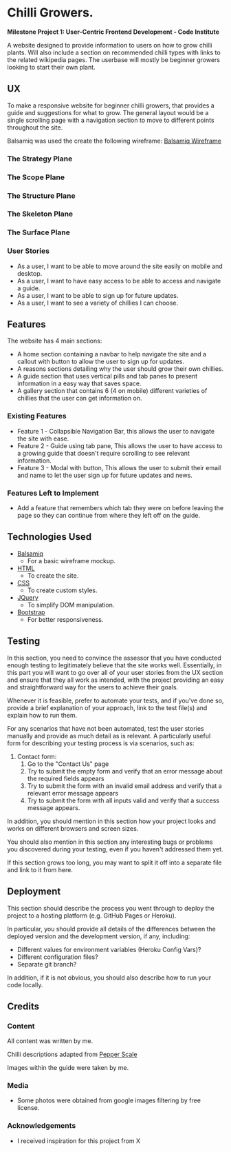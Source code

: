 # Chilli Growers.

**Milestone Project 1: User-Centric Frontend Development - Code Institute**

A website designed to provide information to users on how to grow chilli plants. Will also include a section on recommended chilli types with links to the related wikipedia pages.
The userbase will mostly be beginner growers looking to start their own plant.

## UX
 
To make a responsive website for beginner chilli growers, that provides a guide and suggestions for what to grow. The general layout would be a single scrolling page with a navigation section to move to different points throughout the site.

Balsamiq was used the create the following wireframe: [Balsamiq Wireframe](https://github.com/bob134552/Chilli-Growers/tree/master/wireframe/Chilli-Growing-Website.pdf)

### The Strategy Plane


### The Scope Plane


### The Structure Plane


### The Skeleton Plane


### The Surface Plane



### User Stories

- As a user, I want to be able to move around the site easily on mobile and desktop.
- As a user, I want to have easy access to be able to access and navigate a guide.
- As a user, I want to be able to sign up for future updates.
- As a user, I want to see a variety of chillies I can choose.

## Features

The website has 4 main sections:

- A home section containing a navbar to help navigate the site and a callout with button to allow the user to sign up for updates.
- A reasons sections detailing why the user should grow their own chillies.
- A guide section that uses vertical pills and tab panes to present information in a easy way that saves space.
- A gallery section that contains 6 (4 on mobile) different varieties of chillies that the user can get information on.
 
### Existing Features

- Feature 1 - Collapsible Navigation Bar, this allows the user to navigate the site with ease.
- Feature 2 - Guide using tab pane, This allows the user to have access to a growing guide that doesn't require scrolling to see relevant information.
- Feature 3 - Modal with button, This allows the user to submit their email and name to let the user sign up for future updates and news.


### Features Left to Implement
- Add a feature that remembers which tab they were on before leaving the page so they can continue from where they left off on the guide.

## Technologies Used

- [Balsamiq](https://balsamiq.com/)
    - For a basic wireframe mockup.
- [HTML](https://en.wikipedia.org/wiki/HTML)
    - To create the site.
- [CSS](https://en.wikipedia.org/wiki/Cascading_Style_Sheets)
    - To create custom styles.
- [JQuery](https://jquery.com)
    - To simplify DOM manipulation.
- [Bootstrap](https://getbootstrap.com/)
    - For better responsiveness.


## Testing

In this section, you need to convince the assessor that you have conducted enough testing to legitimately believe that the site works well. Essentially, in this part you will want to go over all of your user stories from the UX section and ensure that they all work as intended, with the project providing an easy and straightforward way for the users to achieve their goals.

Whenever it is feasible, prefer to automate your tests, and if you've done so, provide a brief explanation of your approach, link to the test file(s) and explain how to run them.

For any scenarios that have not been automated, test the user stories manually and provide as much detail as is relevant. A particularly useful form for describing your testing process is via scenarios, such as:

1. Contact form:
    1. Go to the "Contact Us" page
    2. Try to submit the empty form and verify that an error message about the required fields appears
    3. Try to submit the form with an invalid email address and verify that a relevant error message appears
    4. Try to submit the form with all inputs valid and verify that a success message appears.

In addition, you should mention in this section how your project looks and works on different browsers and screen sizes.

You should also mention in this section any interesting bugs or problems you discovered during your testing, even if you haven't addressed them yet.

If this section grows too long, you may want to split it off into a separate file and link to it from here.

## Deployment

This section should describe the process you went through to deploy the project to a hosting platform (e.g. GitHub Pages or Heroku).

In particular, you should provide all details of the differences between the deployed version and the development version, if any, including:
- Different values for environment variables (Heroku Config Vars)?
- Different configuration files?
- Separate git branch?

In addition, if it is not obvious, you should also describe how to run your code locally.


## Credits

### Content

All content was written by me.

Chilli descriptions adapted from [Pepper Scale](https://www.pepperscale.com/)

Images within the guide were taken by me.

### Media
- Some photos were obtained from google images filtering by free license.

### Acknowledgements

- I received inspiration for this project from X
